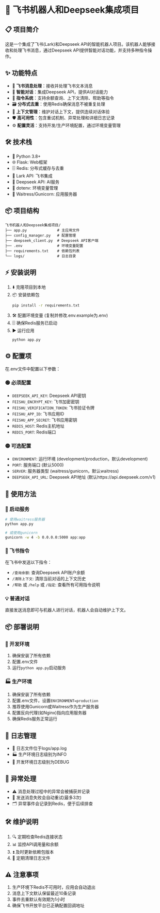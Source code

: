 # 🤖 飞书机器人和Deepseek集成项目

## 📋 项目简介
这是一个集成了飞书(Lark)和Deepseek API的智能机器人项目。该机器人能够接收和处理飞书消息，通过Deepseek API提供智能对话功能，并支持多种指令操作。

## ✨ 功能特点
- 💬 **飞书消息处理**：接收并处理飞书文本消息
- 🧠 **智能对话**：集成Deepseek API，提供AI对话能力
- 📝 **指令系统**：支持余额查询、上下文清除、帮助等指令
- 🗃️ **分布式去重**：使用Redis确保消息不被重复处理
- 🔗 **上下文管理**：维护对话上下文，提供连续对话体验
- 🛡️ **高可用性**：包含重试机制、异常处理和详细日志记录
- ⚙️ **配置灵活**：支持开发/生产环境配置，通过环境变量管理

## 🛠️ 技术栈
- 🐍 Python 3.8+
- 🌐 Flask: Web框架
- 🗄️ Redis: 分布式缓存与去重
- 📨 Lark API: 飞书集成
- 🤖 Deepseek API: AI服务
- 🧩 dotenv: 环境变量管理
- 🚀 Waitress/Gunicorn: 应用服务器

## 📦 项目结构
```
飞书机器人和Deepseek集成项目/
├── app.py              # 主应用文件
├── config_manager.py   # 配置管理
├── deepseek_client.py  # Deepseek API客户端
├── .env                # 环境变量配置
├── requirements.txt    # 依赖包列表
└── logs/               # 日志目录
```

## ⚡ 安装说明
1. ⬇️ 克隆项目到本地
2. 📦 安装依赖包
   ```bash
   pip install -r requirements.txt
   ```
3. 🛠️ 配置环境变量 (复制并修改.env.example为.env)
4. 🗄️ 确保Redis服务已启动
5. ▶️ 运行应用
   ```bash
   python app.py
   ```

## ⚙️ 配置项
在.env文件中配置以下参数：

### 🟢 必须配置
- `DEEPSEEK_API_KEY`: Deepseek API密钥
- `FEISHU_ENCRYPT_KEY`: 飞书加密密钥
- `FEISHU_VERIFICATION_TOKEN`: 飞书验证令牌
- `FEISHU_APP_ID`: 飞书应用ID
- `FEISHU_APP_SECRET`: 飞书应用密钥
- `REDIS_HOST`: Redis主机地址
- `REDIS_PORT`: Redis端口

### 🟡 可选配置
- `ENVIRONMENT`: 运行环境 (development/production，默认development)
- `PORT`: 服务端口 (默认5000)
- `SERVER`: 服务器类型 (waitress/gunicorn，默认waitress)
- `DEEPSEEK_API_URL`: Deepseek API地址 (默认https://api.deepseek.com/v1)

## 🚀 使用方法
### 🏁 启动服务
```bash
# 使用waitress服务器
python app.py

# 或使用gunicorn
gunicorn -w 4 -b 0.0.0.0:5000 app:app
```

### 📨 飞书指令
在飞书中发送以下指令：
- `/查询余额`: 查询Deepseek API账户余额
- `/清除上下文`: 清除当前对话的上下文历史
- `/帮助` 或 `/help` 或 `/指定`: 查看所有可用指令说明

### 💡 普通对话
直接发送消息即可与机器人进行对话，机器人会自动维护上下文。

## 📦 部署说明
### 🧪 开发环境
1. 确保安装了所有依赖
2. 配置.env文件
3. 运行`python app.py`启动服务

### 🏭 生产环境
1. 确保安装了所有依赖
2. 配置.env文件，设置`ENVIRONMENT=production`
3. 推荐使用Gunicorn或Waitress作为生产服务器
4. 配置反向代理(如Nginx)指向应用服务器
5. 确保Redis服务正常运行

## 📑 日志管理
- 📄 日志文件位于logs/app.log
- 🏭 生产环境日志级别为INFO
- 🧪 开发环境日志级别为DEBUG

## 🚨 异常处理
- ⚠️ 消息处理过程中的异常会被捕获并记录
- 🔄 发送消息失败会自动重试(最多3次)
- 🗂️ 异常事件会记录到Redis，便于后续排查

## 🛠️ 维护说明
1. 🔍 定期检查Redis连接状态
2. 📊 监控API调用量和余额
3. ⏫ 及时更新依赖包版本
4. 🧹 定期清理日志文件

## ⚠️ 注意事项
1. 生产环境下Redis不可用时，应用会自动退出
2. 消息上下文默认保留最近10条记录
3. 事件去重默认有效期为1小时
4. 确保飞书开放平台已正确配置回调地址
